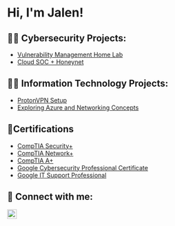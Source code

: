 <h1>Hi, I'm Jalen! 

<h2>👨‍💻 Cybersecurity Projects:</h2>

- [Vulnerability Management Home Lab](https://github.com/jrford32/Nessus-Vulnerability-Management)
- [Cloud SOC + Honeynet](https://github.com/jrford32/JalenCyberLab)
  
<h2>👨‍💻 Information Technology Projects:</h2>

- [ProtonVPN Setup](https://github.com/jrford32/ProtonVPN)
- [Exploring Azure and Networking Concepts](https://github.com/jrford32/Networking-Concepts)


<h2>📄Certifications</h2>

- [CompTIA Security+](https://www.credly.com/badges/bfde4d70-351d-4359-8bb4-6eae96cc24d8/linked_in_profile)
- [CompTIA Network+](https://www.credly.com/badges/8e001d33-b066-45dd-bf31-806a3797b471/linked_in_profile)
- [CompTIA A+](https://www.credly.com/badges/b74c5fc4-52e5-4674-9e42-8136743d8340/wallet)
- [Google Cybersecurity Professional Certificate](https://coursera.org/verify/professional-cert/K4CPV8BJMYC8)
- [Google IT Support Professional](https://coursera.org/verify/professional-cert/99X6DLGGFYD8)
  
<h2> 🤳 Connect with me:</h2>

[<img align="left" alt="JoshMadakor | LinkedIn" width="22px" src="https://cdn.jsdelivr.net/npm/simple-icons@v3/icons/linkedin.svg" />][linkedin]

[linkedin]: https://linkedin.com/in/jalen-ford-m-s-phr-48214a91

<!--
**joshmadakor1/joshmadakor1** is a ✨ _special_ ✨ repository because its `README.md` (this file) appears on your GitHub profile.

Here are some ideas to get you started:

- 🔭 I’m currently working on ...
- 🌱 I’m currently learning ...
- 👯 I’m looking to collaborate on ...
- 🤔 I’m looking for help with ...
- 💬 Ask me about ...
- 📫 How to reach me: ...
- 😄 Pronouns: ...
- ⚡ Fun fact: ...
-->
